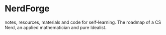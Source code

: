 # NerdForge
notes, resources, materials and code for self-learning. The roadmap of a CS Nerd, an applied mathematician and pure Idealist.
